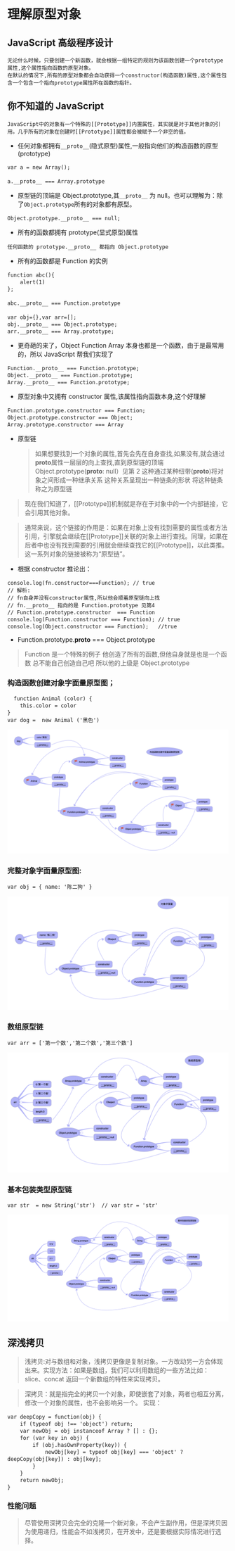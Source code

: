 # 理解原型对象

## JavaScript 高级程序设计

```
无论什么时候，只要创建一个新函数，就会根据一组特定的规则为该函数创建一个prototype属性,这个属性指向函数的原型对象。
在默认的情况下,所有的原型对象都会自动获得一个constructor(构造函数)属性,这个属性包含一个包含一个指向prototype属性所在函数的指针。
```

## 你不知道的 JavaScript

```
JavaScript中的对象有一个特殊的[[Prototype]]内置属性，其实就是对于其他对象的引用。几乎所有的对象在创建时[[Prototype]]属性都会被赋予一个非空的值。

```

- 任何对象都拥有`__proto__`(隐式原型)属性,一般指向他们的构造函数的原型(prototype)

```
var a = new Array();

a.__proto__ === Array.prototype
```

- 原型链的顶端是 Object.prototype,其`__proto__` 为 null。也可以理解为：除了`Object.prototype`所有的对象都有原型。

```
Object.prototype.__proto__ === null;
```

- 所有的函数都拥有 prototype(显式原型)属性

```
任何函数的 prototype.__proto__ 都指向 Object.prototype
```

- 所有的函数都是 Function 的实例

```
function abc(){
    alert(1)
};

abc.__proto__ === Function.prototype

var obj={},var arr=[];
obj.__proto__ === Object.prototype;
arr.__proto__ === Array.prototype;
```

- 更奇葩的来了，Object Function Array 本身也都是一个函数，由于是最常用的，所以 JavaScript 帮我们实现了

```
Function.__proto__ === Function.prototype;
Object.__proto__ === Function.prototype;
Array.__proto__ === Function.prototype;
```

- 原型对象中又拥有 constructor 属性,该属性指向函数本身,这个好理解

```
Function.prototype.constructor === Function;
Object.prototype.constructor === Object;
Array.prototype.constructor === Array

```

- 原型链
  > 如果想要找到一个对象的属性,首先会先在自身查找,如果没有,就会通过**proto**属性一层层的向上查找,直到原型链的顶端 Object.prototype(**proto**: null）见第 2 这种通过某种纽带(**proto**)将对象之间形成一种继承关系 这种关系呈现出一种链条的形状 将这种链条称之为原型链

> 现在我们知道了，[[Prototype]]机制就是存在于对象中的一个内部链接，它会引用其他对象。

> 通常来说，这个链接的作用是：如果在对象上没有找到需要的属性或者方法引用，引擎就会继续在[[Prototype]]关联的对象上进行查找。同理，如果在后者中也没有找到需要的引用就会继续查找它的[[Prototype]]，以此类推。这一系列对象的链接被称为“原型链”。

- 根据 constructor 推论出：

```
console.log(fn.constructor===Function); // true
// 解析:
// fn自身并没有constructor属性,所以他会顺着原型链向上找
// fn.__proto__ 指向的是 Function.prototype 见第4
// Function.prototype.constructor  === Function
console.log(Function.constructor === Function); // true
console.log(Object.constructor === Function);   //true
```

- Function.prototype.**proto** === Object.prototype

> Function 是一个特殊的例子 他创造了所有的函数,但他自身就是也是一个函数 总不能自己创造自己吧 所以他的上级是 Object.prototype

### 构造函数创建对象字面量原型图；

```
  function Animal (color) {
    this.color = color
}
var dog =  new Animal ('黑色')
```

![构造函数创建对象字面量原型图](./img/构造函数创建对象字面量原型图.png)

### 完整对象字面量原型图:

```
var obj = { name: '陈二狗' }
```

![完整对象字面量原型图](./img/完整对象字面量原型图.png)

### 数组原型链

```
var arr = ['第一个数','第二个数','第三个数']
```

![数组原型链](./img/数组原型链.png)

### 基本包装类型原型链

```
var str  = new String('str')  // var str = 'str'
```

![基本包装类型原型链](./img/基本包装类型原型链.png)

## 深浅拷贝

> 浅拷贝:对与数组和对象，浅拷贝更像是复制对象。一方改动另一方会体现出来。实现方法：如果是数组，我们可以利用数组的一些方法比如：slice、concat 返回一个新数组的特性来实现拷贝。

> 深拷贝：就是指完全的拷贝一个对象，即使嵌套了对象，两者也相互分离，修改一个对象的属性，也不会影响另一个。 实现：

```
var deepCopy = function(obj) {
    if (typeof obj !== 'object') return;
    var newObj = obj instanceof Array ? [] : {};
    for (var key in obj) {
        if (obj.hasOwnProperty(key)) {
            newObj[key] = typeof obj[key] === 'object' ? deepCopy(obj[key]) : obj[key];
        }
    }
    return newObj;
}
```

### 性能问题

> 尽管使用深拷贝会完全的克隆一个新对象，不会产生副作用，但是深拷贝因为使用递归，性能会不如浅拷贝，在开发中，还是要根据实际情况进行选择。
